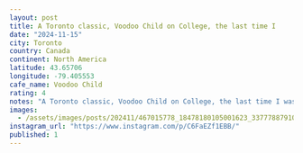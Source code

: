 ```yaml
---
layout: post
title: A Toronto classic, Voodoo Child on College, the last time I
date: "2024-11-15"
city: Toronto
country: Canada
continent: North America
latitude: 43.65706
longitude: -79.405553
cafe_name: Voodoo Child
rating: 4
notes: "A Toronto classic, Voodoo Child on College, the last time I was in this cafe was in much less happy circumstances for the funeral of , incidentally the person I lifted the #worldcoffeetour habit from. Gone but never forgotten."
images:
  - /assets/images/posts/202411/467015778_18478180105001623_3377788791026544811_n_18114510454416887.jpg
instagram_url: "https://www.instagram.com/p/C6FaEZf1EBB/"
published: 1
---
```

